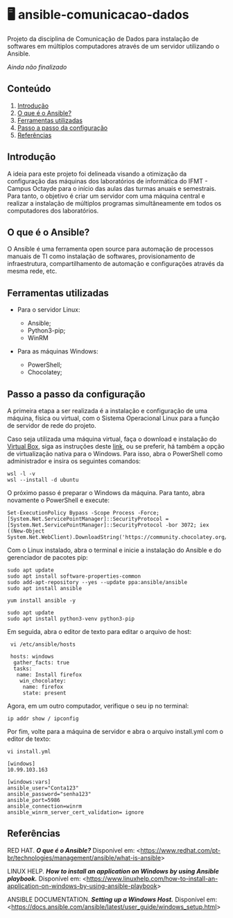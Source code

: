# :desktop_computer: ansible-comunicacao-dados
  Projeto da disciplina de Comunicação de Dados para instalação de softwares em múltiplos computadores através de um servidor utilizando o Ansible.
  
  *Ainda não finalizado*

## Conteúdo

1. [Introdução](https://github.com/nairamouras/ansible-comunicacao-dados/blob/main/README.md#introdu%C3%A7%C3%A3o)
2. [O que é o Ansible?](https://github.com/nairamouras/ansible-comunicacao-dados/blob/main/README.md#o-que-%C3%A9-o-ansible)
3. [Ferramentas utilizadas](https://github.com/nairamouras/ansible-comunicacao-dados/blob/main/README.md#ferramentas-utilizadas)
5. [Passo a passo da configuração](https://github.com/nairamouras/ansible-comunicacao-dados/blob/main/README.md#passo-a-passo-da-configuração)
7. [Referências](https://github.com/nairamouras/ansible-comunicacao-dados/blob/main/README.md#refer%C3%AAncias)

## Introdução

  A ideia para este projeto foi delineada visando a otimização da configuração das máquinas dos laboratórios de informática do IFMT - Campus Octayde para o início das aulas das turmas anuais e semestrais. Para tanto, o objetivo é criar um servidor com uma máquina central e realizar a instalação de múltiplos programas simultâneamente em todos os computadores dos laboratórios.

## O que é o Ansible?

  O Ansible é uma ferramenta open source para automação de processos manuais de TI como instalação de softwares, provisionamento de infraestrutura, compartilhamento de automação e configurações através da mesma rede, etc.
  
## Ferramentas utilizadas

  - Para o servidor Linux:
    - Ansible;
    - Python3-pip;
    - WinRM

  - Para as máquinas Windows:
    - PowerShell;
    - Chocolatey;

## Passo a passo da configuração

  A primeira etapa a ser realizada é a instalação e configuração de uma máquina, física ou virtual, com o Sistema Operacional Linux para a função de servidor de rede do projeto.
  
  Caso seja utilizada uma máquina virtual, faça o download e instalação do [Virtual Box](https://www.virtualbox.org/wiki/Downloads), siga as instruções deste [link](https://canaltech.com.br/software/como-criar-uma-maquina-virtual-com-o-virtualbox/), ou se preferir, há também a opção de virtualização nativa para o Windows. Para isso, abra o PowerShell como administrador e insira os seguintes comandos:
  
  ```
  wsl -l -v
  wsl --install -d ubuntu	
  ```

  O próximo passo é preparar o Windows da máquina. Para tanto, abra novamente o PowerShell e execute:
  
  ```
  Set-ExecutionPolicy Bypass -Scope Process -Force; [System.Net.ServicePointManager]::SecurityProtocol = [System.Net.ServicePointManager]::SecurityProtocol -bor 3072; iex ((New-Object System.Net.WebClient).DownloadString('https://community.chocolatey.org/install.ps1'))
  ```
  
  Com o Linux instalado, abra o terminal e inicie a instalação do Ansible e do gerenciador de pacotes pip:
 
 ```
 sudo apt update
 sudo apt install software-properties-common
 sudo add-apt-repository --yes --update ppa:ansible/ansible
 sudo apt install ansible
 ```
 
 ```
 yum install ansible -y
 ```
 
 ```
 sudo apt update
 sudo apt install python3-venv python3-pip
 ```
 
  Em seguida, abra o editor de texto para editar o arquivo de host:

```
 vi /etc/ansible/hosts
```

```
 hosts: windows
  gather_facts: true
  tasks:
   name: Install firefox
    win_chocolatey:
     name: firefox
     state: present
```

Agora, em um outro computador, verifique o seu ip no terminal:

```
ip addr show / ipconfig
```

Por fim, volte para a máquina de servidor e abra o arquivo install.yml com o editor de texto:

```
vi install.yml
```

```
[windows]
10.99.103.163

[windows:vars]
ansible_user="Conta123"
ansible_password="senha123"
ansible_port=5986
ansible_connection=winrm
ansible_winrm_server_cert_validation= ignore
```

## Referências

RED HAT. ***O que é o Ansible?*** Disponível em: <<https://www.redhat.com/pt-br/technologies/management/ansible/what-is-ansible>>

LINUX HELP. ***How to install an application on Windows by using Ansible playbook.*** Disponível em: <<https://www.linuxhelp.com/how-to-install-an-application-on-windows-by-using-ansible-playbook>>

ANSIBLE DOCUMENTATION. ***Setting up a Windows Host.*** Disponível em: <<https://docs.ansible.com/ansible/latest/user_guide/windows_setup.html>>


